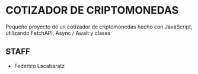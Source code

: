 # COTIZADOR DE CRIPTOMONEDAS
Pequeño proyecto de un cotizador de criptomonedas hecho con JavaScript, utilizando FetchAPI, Async / Await y clases

## STAFF
- Federico Lacabaratz
